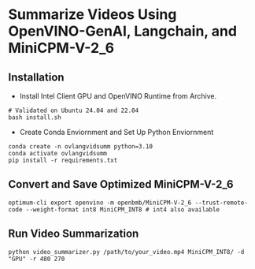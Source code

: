 # Summarize Videos Using OpenVINO-GenAI, Langchain, and MiniCPM-V-2_6  

## Installation
* Install Intel Client GPU and OpenVINO Runtime from Archive.
```
# Validated on Ubuntu 24.04 and 22.04
bash install.sh
```

* Create Conda Enviornment and Set Up Python Enviornment 
```
conda create -n ovlangvidsumm python=3.10
conda activate ovlangvidsumm
pip install -r requirements.txt
```

## Convert and Save Optimized MiniCPM-V-2_6
```
optimum-cli export openvino -m openbmb/MiniCPM-V-2_6 --trust-remote-code --weight-format int8 MiniCPM_INT8 # int4 also available 
```

## Run Video Summarization
```
python video_summarizer.py /path/to/your_video.mp4 MiniCPM_INT8/ -d "GPU" -r 480 270 
```